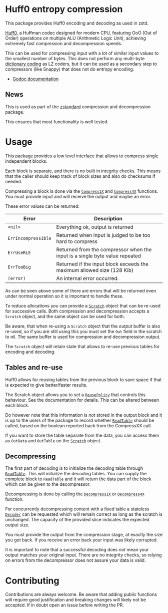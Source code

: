 # Huff0 entropy compression

This package provides Huff0 encoding and decoding as used in zstd.

[Huff0](https://github.com/Cyan4973/FiniteStateEntropy#new-generation-entropy-coders),
a Huffman codec designed for modern CPU, featuring OoO (Out of Order) operations on multiple ALU
(Arithmetic Logic Unit), achieving extremely fast compression and decompression speeds.

This can be used for compressing input with a lot of similar input values to the smallest number of bytes.
This does not perform any multi-byte [dictionary coding](https://en.wikipedia.org/wiki/Dictionary_coder) as LZ coders,
but it can be used as a secondary step to compressors (like Snappy) that does not do entropy encoding.

* [Godoc documentation](https://godoc.org/github.com/klauspost/compress/huff0)

## News

This is used as part of the [zstandard](https://github.com/klauspost/compress/tree/master/zstd#zstd) compression and decompression package.

This ensures that most functionality is well tested.

# Usage

This package provides a low level interface that allows to compress single independent blocks.

Each block is separate, and there is no built in integrity checks.
This means that the caller should keep track of block sizes and also do checksums if needed.

Compressing a block is done via the [`Compress1X`](https://godoc.org/github.com/klauspost/compress/huff0#Compress1X) and
[`Compress4X`](https://godoc.org/github.com/klauspost/compress/huff0#Compress4X) functions.
You must provide input and will receive the output and maybe an error.

These error values can be returned:

| Error               | Description                                                                 |
|---------------------|-----------------------------------------------------------------------------|
| `<nil>`             | Everything ok, output is returned                                           |
| `ErrIncompressible` | Returned when input is judged to be too hard to compress                    |
| `ErrUseRLE`         | Returned from the compressor when the input is a single byte value repeated |
| `ErrTooBig`         | Returned if the input block exceeds the maximum allowed size (128 Kib)      |
| `(error)`           | An internal error occurred.                                                 |


As can be seen above some of there are errors that will be returned even under normal operation so it is important to handle these.

To reduce allocations you can provide a [`Scratch`](https://godoc.org/github.com/klauspost/compress/huff0#Scratch) object
that can be re-used for successive calls. Both compression and decompression accepts a `Scratch` object, and the same
object can be used for both.

Be aware, that when re-using a `Scratch` object that the *output* buffer is also re-used, so if you are still using this
you must set the `Out` field in the scratch to nil. The same buffer is used for compression and decompression output.

The `Scratch` object will retain state that allows to re-use previous tables for encoding and decoding.

## Tables and re-use

Huff0 allows for reusing tables from the previous block to save space if that is expected to give better/faster results.

The Scratch object allows you to set a [`ReusePolicy`](https://godoc.org/github.com/klauspost/compress/huff0#ReusePolicy)
that controls this behaviour. See the documentation for details. This can be altered between each block.

Do however note that this information is *not* stored in the output block and it is up to the users of the package to
record whether [`ReadTable`](https://godoc.org/github.com/klauspost/compress/huff0#ReadTable) should be called,
based on the boolean reported back from the CompressXX call.

If you want to store the table separate from the data, you can access them as `OutData` and `OutTable` on the
[`Scratch`](https://godoc.org/github.com/klauspost/compress/huff0#Scratch) object.

## Decompressing

The first part of decoding is to initialize the decoding table through [`ReadTable`](https://godoc.org/github.com/klauspost/compress/huff0#ReadTable).
This will initialize the decoding tables.
You can supply the complete block to `ReadTable` and it will return the data part of the block
which can be given to the decompressor.

Decompressing is done by calling the [`Decompress1X`](https://godoc.org/github.com/klauspost/compress/huff0#Scratch.Decompress1X)
or [`Decompress4X`](https://godoc.org/github.com/klauspost/compress/huff0#Scratch.Decompress4X) function.

For concurrently decompressing content with a fixed table a stateless [`Decoder`](https://godoc.org/github.com/klauspost/compress/huff0#Decoder) can be requested which will remain correct as long as the scratch is unchanged. The capacity of the provided slice indicates the expected output size.

You must provide the output from the compression stage, at exactly the size you got back. If you receive an error back
your input was likely corrupted.

It is important to note that a successful decoding does *not* mean your output matches your original input.
There are no integrity checks, so relying on errors from the decompressor does not assure your data is valid.

# Contributing

Contributions are always welcome. Be aware that adding public functions will require good justification and breaking
changes will likely not be accepted. If in doubt open an issue before writing the PR.
